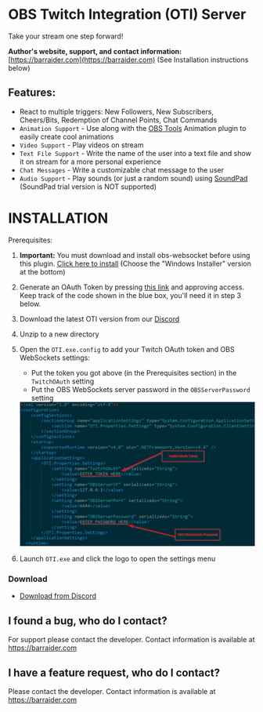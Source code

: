 # OBS Twitch Integration (OTI) Server
Take your stream one step forward!

**Author's website, support, and contact information:** [https://barraider.com](https://barraider.com)
(See Installation instructions below)

## Features:
- React to multiple triggers: New Followers, New Subscribers, Cheers/Bits, Redemption of Channel Points, Chat Commands
- `Animation Support` - Use along with the [OBS Tools](https://github.com/BarRaider/streamdeck-obstools) Animation plugin to easily create cool animations
- `Video Support` - Play videos on stream
- `Text File Support` - Write the name of the user into a text file and show it on stream for a more personal experience
- `Chat Messages` - Write a customizable chat message to the user
- `Audio Support` - Play sounds (or just a random sound) using [SoundPad](https://store.steampowered.com/app/629520/Soundpad/) (SoundPad trial version is NOT supported)

# INSTALLATION
Prerequisites: 
1. **Important:** You must download and install obs-websocket before using this plugin. [Click here to install]( https://github.com/Palakis/obs-websocket/releases/latest) (Choose the "Windows Installer" version at the bottom) 
2. Generate an OAuth Token by pressing [this link](https://id.twitch.tv/oauth2/authorize?client_id=y3yk54abnbukoqudvdflrnrrvrvmh3&redirect_uri=https://BarRaider.com/twitchauth&response_type=token&scope=channel_feed_read%20chat:read%20chat:edit%20whispers:read%20whispers:edit%20clips:edit%20channel_editor%20channel:moderate%20channel_commercial%20user:edit:broadcast%20bits:read%20channel_subscriptions%20channel:read:redemptions) and approving access. Keep track of the code shown in the blue box, you'll need it in step 3 below.

1. Download the latest OTI version from our [Discord](http://discord.barraider.com)
2. Unzip to a new directory
3. Open the `OTI.exe.config` to add your Twitch OAuth token and OBS WebSockets settings:
	- Put the token you got above (in the Prerequisites section) in the `TwitchOAuth` setting
	- Put the OBS WebSockets server password in the `OBSServerPassword` setting
	<img src="/images/oti1.png"/>  
4. Launch `OTI.exe` and click the logo to open the settings menu

### Download

* [Download from Discord](http://discord.barraider.com)

## I found a bug, who do I contact?
For support please contact the developer. Contact information is available at https://barraider.com

## I have a feature request, who do I contact?
Please contact the developer. Contact information is available at https://barraider.com
